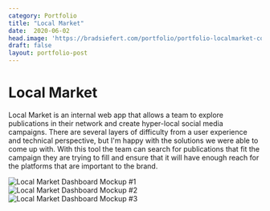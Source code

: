 ```yaml
---
category: Portfolio
title: "Local Market"
date:  2020-06-02
head.image: 'https://bradsiefert.com/portfolio/portfolio-localmarket-cover.jpg'
draft: false
layout: portfolio-post
---
```


# Local Market

Local Market is an internal web app that allows a team to explore publications in their network and create hyper-local social media campaigns. There are several layers of difficulty from a user experience and technical perspective, but I'm happy with the solutions we were able to come up with. With this tool the team can search for publications that fit the campaign they are trying to fill and ensure that it will have enough reach for the platforms that are important to the brand.

![Local Market Dashboard Mockup #1](../portfolio/portfolio-LocalMarket1.jpg)
![Local Market Dashboard Mockup #2](../portfolio/portfolio-LocalMarket2.jpg)
![Local Market Dashboard Mockup #3](../portfolio/portfolio-LocalMarket3.jpg)